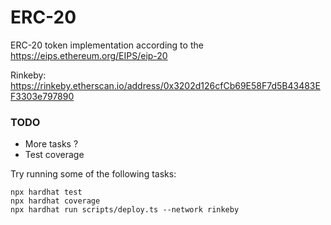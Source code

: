 # ERC-20

ERC-20 token implementation according to the https://eips.ethereum.org/EIPS/eip-20

Rinkeby: https://rinkeby.etherscan.io/address/0x3202d126cfCb69E58F7d5B43483EF3303e797890

### TODO

- More tasks ?
- Test coverage

Try running some of the following tasks:

```shell
npx hardhat test
npx hardhat coverage
npx hardhat run scripts/deploy.ts --network rinkeby
```
